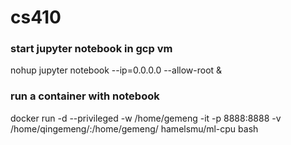 # cs410

### start jupyter notebook in gcp vm
nohup jupyter notebook --ip=0.0.0.0 --allow-root &

### run a container with notebook
docker run -d --privileged -w /home/gemeng -it -p 8888:8888 -v /home/qingemeng/:/home/gemeng/ hamelsmu/ml-cpu bash
